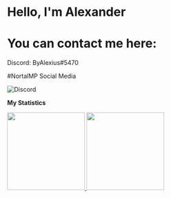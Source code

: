 # Hello, I'm Alexander


# You can contact me here:

Discord: ByAlexius#5470

#NortalMP Social Media

<img alt="Discord" src="https://img.shields.io/discord/973220250868924436?style=for-the-badge">

  <!-- GitHub stats -->  
  <b> My Statistics</b>
  <p>
    <!-- GitHub stats -->  
<a href="https://github.com/ByAlexius">
  <img height="180em" src="https://github-readme-stats-eight-theta.vercel.app/api?username=ByAlexius&show_icons=true&theme=vue-dark&include_all_commits=true&count_private=true" /> 
  
  <!-- Most Used Languages -->  
  <a href="https://github.com/ByAlexius">
<img height="180em" src="https://github-readme-stats-eight-theta.vercel.app/api/top-langs/?username=ByAlexius&show_icons=true&hide_border=true&layout=compact&langs_count=8"/>  
  </p>

